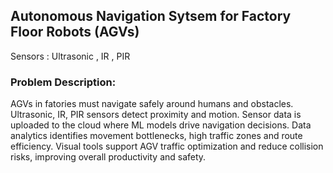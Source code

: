 ## Autonomous Navigation Sytsem for Factory Floor Robots (AGVs)

Sensors : Ultrasonic , IR , PIR

### Problem Description:
AGVs in fatories must navigate safely around humans and obstacles. Ultrasonic, IR, PIR sensors detect proximity and motion. Sensor data is uploaded to the cloud where ML models drive navigation decisions. Data analytics identifies movement bottlenecks, high traffic zones and route efficiency. Visual tools support AGV traffic optimization and reduce collision risks, improving overall productivity and safety.
